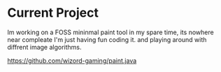 

# Current Project
Im working on a FOSS mininmal paint tool in my spare time, its nowhere near compleate I'm just having fun coding it. and playing around with diffrent image algorithms.

https://github.com/wizord-gaming/paint.java


